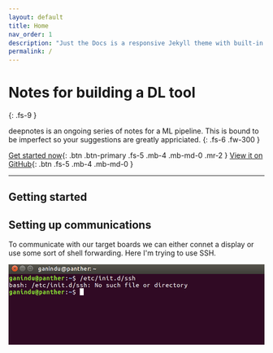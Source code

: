 ```yaml
---
layout: default
title: Home
nav_order: 1
description: "Just the Docs is a responsive Jekyll theme with built-in search that is easily customizable and hosted on GitHub Pages."
permalink: /
---
```


# Notes for building a DL tool
{: .fs-9 }

deepnotes is an ongoing series of notes for a ML pipeline. This is bound to be imperfect so your suggestions are greatly appriciated.
{: .fs-6 .fw-300 }

[Get started now](#getting-started){: .btn .btn-primary .fs-5 .mb-4 .mb-md-0 .mr-2 } [View it on GitHub](https://github.com/ganindu7/deepnotes){: .btn .fs-5 .mb-4 .mb-md-0 }

---

## Getting started

## Setting up communications 

To communicate with our target boards we can either connet a display or use some sort of shell forwarding. Here I'm trying to use SSH.


![checking for SSH server](/assets/check-ssh-fail.png)

 


